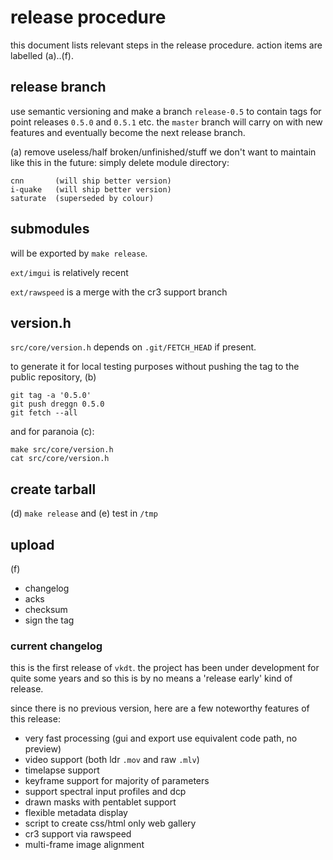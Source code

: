# release procedure

this document lists relevant steps in the release procedure.
action items are labelled (a)..(f).

## release branch

use semantic versioning and make a branch `release-0.5` to
contain tags for point releases `0.5.0` and `0.5.1` etc.
the `master` branch will carry on with new features and eventually become the
next release branch.

(a) remove useless/half broken/unfinished/stuff we don't want to maintain like
this in the future: simply delete module directory:
```
cnn       (will ship better version)
i-quake   (will ship better version)
saturate  (superseded by colour)
```

## submodules

will be exported by `make release`.

`ext/imgui` is relatively recent

`ext/rawspeed` is a merge with the cr3 support branch

## version.h

`src/core/version.h` depends on `.git/FETCH_HEAD` if present.

to generate it for local testing purposes without pushing the tag
to the public repository, (b)
```
git tag -a '0.5.0'
git push dreggn 0.5.0
git fetch --all
```

and for paranoia (c):

```
make src/core/version.h
cat src/core/version.h
```

## create tarball

(d) `make release` and (e) test in `/tmp`

## upload

(f)

* changelog
* acks
* checksum
* sign the tag

### current changelog

this is the first release of `vkdt`. the project has been under development for
quite some years and so this is by no means a 'release early' kind of release.

since there is no previous version, here are a few noteworthy features of this release:

* very fast processing (gui and export use equivalent code path, no preview)
* video support (both ldr `.mov` and raw `.mlv`)
* timelapse support
* keyframe support for majority of parameters
* support spectral input profiles and dcp
* drawn masks with pentablet support
* flexible metadata display
* script to create css/html only web gallery
* cr3 support via rawspeed
* multi-frame image alignment

